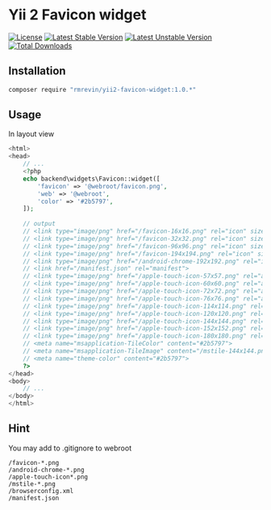 Yii 2 Favicon widget
====================
[![License](https://poser.pugx.org/rmrevin/yii2-favicon-widget/license.svg)](https://packagist.org/packages/rmrevin/yii2-favicon-widget)
[![Latest Stable Version](https://poser.pugx.org/rmrevin/yii2-favicon-widget/v/stable.svg)](https://packagist.org/packages/rmrevin/yii2-favicon-widget)
[![Latest Unstable Version](https://poser.pugx.org/rmrevin/yii2-favicon-widget/v/unstable.svg)](https://packagist.org/packages/rmrevin/yii2-favicon-widget)
[![Total Downloads](https://poser.pugx.org/rmrevin/yii2-favicon-widget/downloads.svg)](https://packagist.org/packages/rmrevin/yii2-favicon-widget)

Installation
------------
```bash
composer require "rmrevin/yii2-favicon-widget:1.0.*"
```

Usage
-----
In layout view
```php
<html>
<head>
    // ...
    <?php
    echo backend\widgets\Favicon::widget([
        'favicon' => '@webroot/favicon.png',
        'web' => '@webroot',
        'color' => '#2b5797',
    ]);
    
    // output 
    // <link type="image/png" href="/favicon-16x16.png" rel="icon" sizes="16x16">
    // <link type="image/png" href="/favicon-32x32.png" rel="icon" sizes="32x32">
    // <link type="image/png" href="/favicon-96x96.png" rel="icon" sizes="96x96">
    // <link type="image/png" href="/favicon-194x194.png" rel="icon" sizes="194x194">
    // <link type="image/png" href="/android-chrome-192x192.png" rel="icon" sizes="192x192">
    // <link href="/manifest.json" rel="manifest">
    // <link type="image/png" href="/apple-touch-icon-57x57.png" rel="apple-touch-icon" sizes="57x57">
    // <link type="image/png" href="/apple-touch-icon-60x60.png" rel="apple-touch-icon" sizes="60x60">
    // <link type="image/png" href="/apple-touch-icon-72x72.png" rel="apple-touch-icon" sizes="72x72">
    // <link type="image/png" href="/apple-touch-icon-76x76.png" rel="apple-touch-icon" sizes="76x76">
    // <link type="image/png" href="/apple-touch-icon-114x114.png" rel="apple-touch-icon" sizes="114x114">
    // <link type="image/png" href="/apple-touch-icon-120x120.png" rel="apple-touch-icon" sizes="120x120">
    // <link type="image/png" href="/apple-touch-icon-144x144.png" rel="apple-touch-icon" sizes="144x144">
    // <link type="image/png" href="/apple-touch-icon-152x152.png" rel="apple-touch-icon" sizes="152x152">
    // <link type="image/png" href="/apple-touch-icon-180x180.png" rel="apple-touch-icon" sizes="180x180">
    // <meta name="msapplication-TileColor" content="#2b5797">
    // <meta name="msapplication-TileImage" content="/mstile-144x144.png">
    // <meta name="theme-color" content="#2b5797">
    ?>
</head>
<body>
    // ...
</body>
</html>
```

Hint
----
You may add to .gitignore to webroot
```
/favicon-*.png
/android-chrome-*.png
/apple-touch-icon*.png
/mstile-*.png
/browserconfig.xml
/manifest.json
```